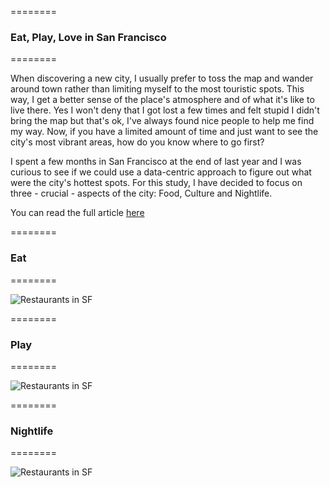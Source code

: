 ========
### Eat, Play, Love in San Francisco
========

When discovering a new city, I usually prefer to toss the map and wander around town rather than limiting myself to the most touristic spots. This way, I get a better sense of the place's atmosphere and of what it's like to live there. Yes I won't deny that I got lost a few times and felt stupid I didn't bring the map but that's ok, I've always found nice people to help me find my way. Now, if you have a limited amount of time and just want to see the city's most vibrant areas, how do you know where to go first? 

I spent a few months in San Francisco at the end of last year and I was curious to see if we could use a data-centric approach to figure out what were the city's hottest spots. For this study, I have decided to focus on three - crucial - aspects of the city: Food, Culture and Nightlife.  

You can read the full article [here](http://www.mickaellegal.com/blog/2014/2/22/eat-play-love-in-san-francisco)

========
### Eat
========

![Restaurants in SF](/images/sf_restaurants.png)


========
### Play
========

![Restaurants in SF](/images/sf_arts.png)

========
### Nightlife
========

![Restaurants in SF](/images/sf_nightspots.png)